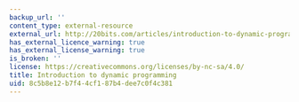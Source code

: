 ```yaml
---
backup_url: ''
content_type: external-resource
external_url: http://20bits.com/articles/introduction-to-dynamic-programming/
has_external_licence_warning: true
has_external_license_warning: true
is_broken: ''
license: https://creativecommons.org/licenses/by-nc-sa/4.0/
title: Introduction to dynamic programming
uid: 8c5b8e12-b7f4-4cf1-87b4-dee7c0f4c381
---
```

